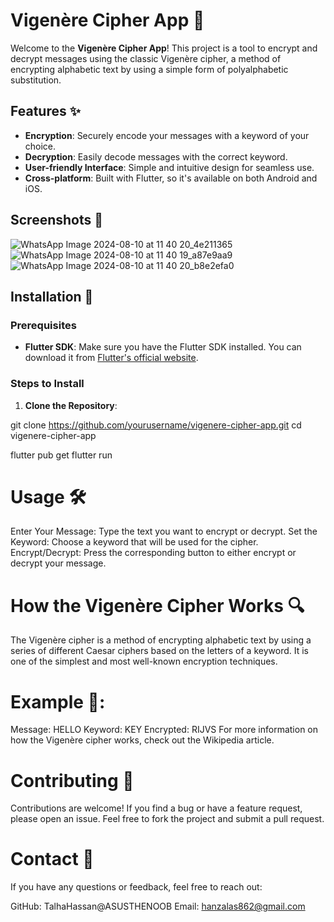 # Vigenère Cipher App 🔐

Welcome to the **Vigenère Cipher App**! This project is a tool to encrypt and decrypt messages using the classic Vigenère cipher, a method of encrypting alphabetic text by using a simple form of polyalphabetic substitution.

## Features ✨

- **Encryption**: Securely encode your messages with a keyword of your choice.
- **Decryption**: Easily decode messages with the correct keyword.
- **User-friendly Interface**: Simple and intuitive design for seamless use.
- **Cross-platform**: Built with Flutter, so it's available on both Android and iOS.

## Screenshots 📱

![WhatsApp Image 2024-08-10 at 11 40 20_4e211365](https://github.com/user-attachments/assets/02a0c5ee-fee0-49bc-a5f5-8f065693b45c)
![WhatsApp Image 2024-08-10 at 11 40 19_a87e9aa9](https://github.com/user-attachments/assets/d6b90e18-eb38-4656-b095-f549afba774a)
![WhatsApp Image 2024-08-10 at 11 40 20_b8e2efa0](https://github.com/user-attachments/assets/4257bd9a-242c-4d95-aeff-fb79e3954cad)


## Installation 🚀

### Prerequisites

- **Flutter SDK**: Make sure you have the Flutter SDK installed. You can download it from [Flutter's official website](https://flutter.dev/docs/get-started/install).

### Steps to Install

1. **Clone the Repository**:
   
 git clone https://github.com/yourusername/vigenere-cipher-app.git
 cd vigenere-cipher-app

 flutter pub get
 flutter run
# Usage 🛠️
Enter Your Message: Type the text you want to encrypt or decrypt.
Set the Keyword: Choose a keyword that will be used for the cipher.
Encrypt/Decrypt: Press the corresponding button to either encrypt or decrypt your message.
# How the Vigenère Cipher Works 🔍
The Vigenère cipher is a method of encrypting alphabetic text by using a series of different Caesar ciphers based on the letters of a keyword. It is one of the simplest and most well-known encryption techniques.

# Example 💫:
Message: HELLO
Keyword: KEY
Encrypted: RIJVS
For more information on how the Vigenère cipher works, check out the Wikipedia article.

# Contributing 🤝
Contributions are welcome! If you find a bug or have a feature request, please open an issue. Feel free to fork the project and submit a pull request.

# Contact 📧
If you have any questions or feedback, feel free to reach out:

GitHub: TalhaHassan@ASUSTHENOOB
Email: hanzalas862@gmail.com
